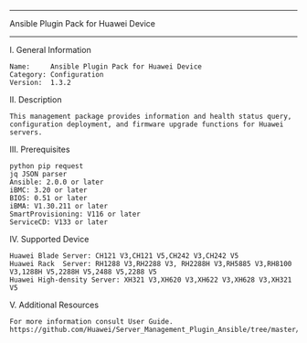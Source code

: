 ****************************************************************************
Ansible Plugin Pack for Huawei Device
****************************************************************************

I. General Information

    Name:     Ansible Plugin Pack for Huawei Device
    Category: Configuration
    Version:  1.3.2


II. Description

    This management package provides information and health status query, configuration deployment, and firmware upgrade functions for Huawei servers. 
	
	
III. Prerequisites

	python pip request
	jq JSON parser
	Ansible: 2.0.0 or later
	iBMC: 3.20 or later
	BIOS: 0.51 or later
	iBMA: V1.30.211 or later
	SmartProvisioning: V116 or later	
	ServiceCD: V133 or later
	
	
IV. Supported Device

	Huawei Blade Server: CH121 V3,CH121 V5,CH242 V3,CH242 V5
	Huawei Rack  Server: RH1288 V3,RH2288 V3, RH2288H V3,RH5885 V3,RH8100 V3,1288H V5,2288H V5,2488 V5,2288 V5
	Huawei High-density Server: XH321 V3,XH620 V3,XH622 V3,XH628 V3,XH321 V5
	
	
V. Additional Resources

    For more information consult User Guide. https://github.com/Huawei/Server_Management_Plugin_Ansible/tree/master/docs
